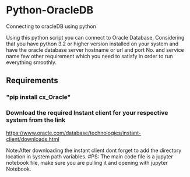 # Python-OracleDB
Connecting to oracleDB using python

Using this python script you can connect to Oracle Database.
Considering that you have python 3.2 or higher version installed on your system and
have the oracle database server hostname or url and port No. and service name 
few other requirement which you need to satisfy in order to run everything smoothly.
## Requirements
### "pip install cx_Oracle"
### Download the required Instant client for your respective system from the link
https://www.oracle.com/database/technologies/instant-client/downloads.html

Note:After downloading the instant client dont forget to add the directory location 
in system path variables.
#PS: The main code file is a jupyter notebook file, make sure you are pulling it and opening with jupyter Notebook.
